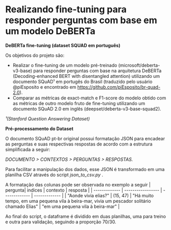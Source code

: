 # Realizando fine-tuning para responder perguntas com base em um modelo DeBERTa
**DeBERTa fine-tuning (dataset SQUAD em português)**

Os objetivos do projeto são:
- Realizar o fine-tuning de um modelo pré-treinado (microsoft/deberta-v3-base) para responder perguntas com base na arquitetura DeBERTa (Decoding-enhanced BERT with disentangled attention) utilizando um documento SQuAD¹ em portugês do Brasil (traduzido pelo usuário @piEsposito e encontrado em https://github.com/piEsposito/br-quad-2.0).
- Comparar as métricas de exact-match e F1-score do modelo obtido com as métricas de outro modelo fruto de fine-tuning utilizando um documento SQuAD 2.0 em inglês (deepset/deberta-v3-base-squad2).

  
 _¹(Stanford Question Answering Dataset)_





**Pré-processamento do Dataset**


O documento SQuAD pt-br original possui formatação JSON para encadear as perguntas e suas respectivas respostas de acordo com a estrutura simplificada a seguir:

_DOCUMENTO > CONTEXTOS > PERGUNTAS > RESPOSTAS._


Para facilitar a manipulação dos dados, esse JSON é transformado em uma planilha CSV através do script _json_to_csv.py_ .

A formatação das colunas pode ser observada no exemplo a seguir 
| pergunta| indices | contexto  | resposta | 
| ------------- | ----------------- | ------------- | ------------- |
| "Aonde vivia elias?"  |     (15, 47)      | "Há muito tempo, em uma pequena vila à beira-mar, vivia um pescador solitário chamado Elias"   | "em uma pequena vila à beira-mar"  |


Ao final do script, o dataframe é dividido em duas planilhas, uma para treino e outra para validação, seguindo a proporção 70/30.

